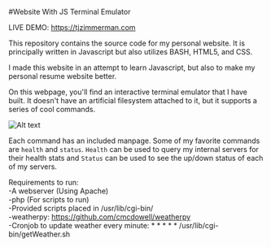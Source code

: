 #Website With JS Terminal Emulator

LIVE DEMO: https://tjzimmerman.com

This repository contains the source code for my personal website. It is principally written in Javascript but also utilizes BASH, HTML5, and CSS. 

I made this website in an attempt to learn Javascript, but also to make my personal resume website better.

On this webpage, you'll find an interactive terminal emulator that I have built. It doesn't have an artificial filesystem attached to it, but it supports a series of cool commands.

![Alt text](https://raw.githubusercontent.com/zimmertr/Website-With-JS-Terminal-Emulator/master/Files/screenshot.png "Terminal Emulator")

Each command has an included manpage. Some of my favorite commands are `health` and `status`. `Health` can be used to query my internal servers for their health stats and `Status` can be used to see the up/down status of each of my servers. 


Requirements to run:  
-A webserver (Using Apache)  
-php (For scripts to run)  
-Provided scripts placed in /usr/lib/cgi-bin/  
-weatherpy: https://github.com/cmcdowell/weatherpy  
-Cronjob to update weather every minute: * * * * * /usr/lib/cgi-bin/getWeather.sh
